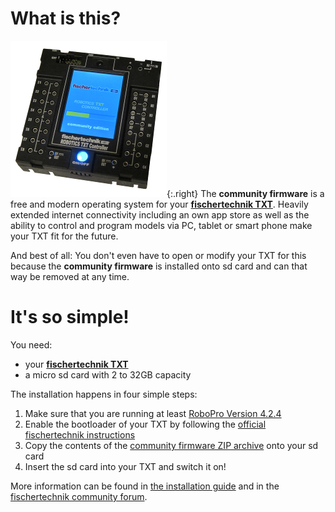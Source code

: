 # What is this?

![fischertechnik TXT](../media/booting-CFW.png){:.right}
The **community firmware** is a free and modern operating system for your [**fischertechnik TXT**](http://www.fischertechnik.de/desktopdefault.aspx/tabid-21/39_read-309/usetemplate-2_column_pano/). Heavily extended internet connectivity including an own app store as well as the ability to control and program models via PC, tablet or smart phone make your TXT fit for the future.

And best of all: You don't even have to open or modify your TXT for this because the **community firmware** is installed onto sd card and can that way be removed at any time.

# It's so simple!

You need:
* your [**fischertechnik TXT**](https://www.fischertechnik.de/en/products/playing/robotics/522429-robotics-txt-controller)
* a micro sd card with 2 to 32GB capacity

The installation happens in four simple steps:

1. Make sure that you are running at least [RoboPro Version 4.2.4](http://www.fischertechnik.de/ResourceImage.aspx?raid=10274)
1. Enable the bootloader of your TXT by following the [official fischertechnik instructions](https://www.fischertechnik.de/-/media/fischertechnik/fite/service/downloads/robotics/txt-controller/documents/activation_bootloaders_english.ashx)
1. Copy the contents of the [community firmware ZIP archive](https://github.com/ftCommunity/ftcommunity-TXT/releases/download/v0.9.3/ftcommunity-txt-0.9.3.zip) onto your sd card
1. Insert the sd card into your TXT and switch it on!

More information can be found in [the installation guide](getting-started/installation.html) and in the [fischertechnik community forum](https://forum.ftcommunity.de/viewforum.php?f=33).
